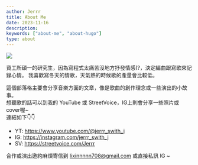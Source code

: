 ```yaml
---
author: Jerrr
title: About Me
date: 2023-11-16
description: 
keywords: ["about-me", "about-hugo"]
type: about
---
```


![](/new_jer.jpg)

資工所碩一的研究生，因為寫程式太痛苦沒地方抒發情感(?，決定編曲跟寫歌來記錄心情。
我喜歡寫冬天的情歌，天氣熱的時候歌的產量會比較低。

這個部落格主要會分享音樂方面的文章，像是歌曲的創作理念或一些演出的小故事。<br>
想聽歌的話可以到我的 YouTube 或 StreetVoice，IG上則會分享一些照片或cover喔~<br>
連結如下👇👇

- YT: https://www.youtube.com/@jerrr_swith_j
- IG: https://instagram.com/jerrr_swith_j
- SV: https://streetvoice.com/Jerrr

合作或演出邀約麻煩寄信到 lixinnnnn708@gmail.com 或直接私訊 IG ~

